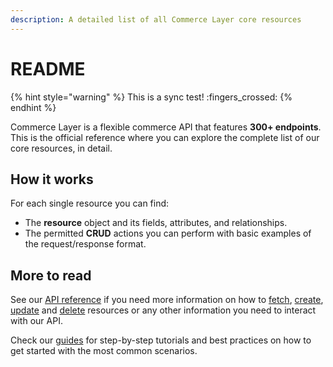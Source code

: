 ```yaml
---
description: A detailed list of all Commerce Layer core resources
---
```


# README

{% hint style="warning" %}
This is a sync test! :fingers\_crossed:
{% endhint %}

Commerce Layer is a flexible commerce API that features **300+ endpoints**. This is the official reference where you can explore the complete list of our core resources, in detail.

## How it works

For each single resource you can find:

* The **resource** object and its fields, attributes, and relationships.
* The permitted **CRUD** actions you can perform with basic examples of the request/response format.

## More to read

See our [API reference](https://docs.commercelayer.io/api/) if you need more information on how to [fetch](https://docs.commercelayer.io/developers/fetching-resources), [create](https://docs.commercelayer.io/developers/creating-resources), [update](https://docs.commercelayer.io/developers/updating-resources) and [delete](https://docs.commercelayer.io/developers/deleting-resources) resources or any other information you need to interact with our API.

Check our [guides](https://docs.commercelayer.io/developers/v/guides/) for step-by-step tutorials and best practices on how to get started with the most common scenarios.
